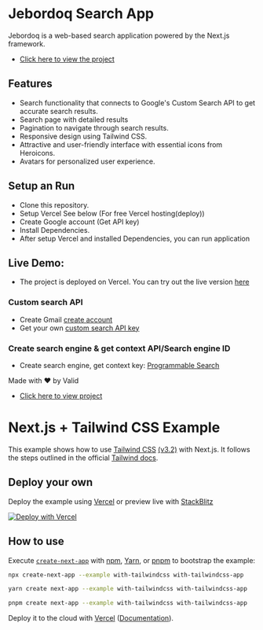 # Jebordoq Search App

Jebordoq is a web-based search application powered by the Next.js framework.

- [Click here to view the project](https://google-clone-nextjs-zeta.vercel.app/)

## Features

- Search functionality that connects to Google's Custom Search API to get accurate search results.
- Search page with detailed results
- Pagination to navigate through search results.
- Responsive design using Tailwind CSS.
- Attractive and user-friendly interface with essential icons from Heroicons.
- Avatars for personalized user experience.

## Setup an Run

- Clone this repository.
- Setup Vercel See below (For free Vercel hosting(deploy))
- Create Google account (Get API key)
- Install Dependencies.
- After setup Vercel and installed Dependencies, you can run application

## Live Demo:

- The project is deployed on Vercel. You can try out the live version [here](https://vercel.com/login)

### Custom search API

- Create Gmail [create account](https://mail.google.com/mail/u/0/)
- Get your own [custom search API key](https://developers.google.com/custom-search/v1/introduction#identify_your_application_to_google_with_api_key)

### Create search engine & get context API/Search engine ID

- Create search engine, get context key: [Programmable Search](https://cse.google.com/cse/create/new)

Made with :heart: by Valid

- [Click here to view project](https://google-clone-nextjs-zeta.vercel.app/)

# Next.js + Tailwind CSS Example

This example shows how to use [Tailwind CSS](https://tailwindcss.com/) [(v3.2)](https://tailwindcss.com/blog/tailwindcss-v3-2) with Next.js. It follows the steps outlined in the official [Tailwind docs](https://tailwindcss.com/docs/guides/nextjs).

## Deploy your own

Deploy the example using [Vercel](https://vercel.com?utm_source=github&utm_medium=readme&utm_campaign=next-example) or preview live with [StackBlitz](https://stackblitz.com/github/vercel/next.js/tree/canary/examples/with-tailwindcss)

[![Deploy with Vercel](https://vercel.com/button)](https://vercel.com/new/git/external?repository-url=https://github.com/vercel/next.js/tree/canary/examples/with-tailwindcss&project-name=with-tailwindcss&repository-name=with-tailwindcss)

## How to use

Execute [`create-next-app`](https://github.com/vercel/next.js/tree/canary/packages/create-next-app) with [npm](https://docs.npmjs.com/cli/init), [Yarn](https://yarnpkg.com/lang/en/docs/cli/create/), or [pnpm](https://pnpm.io) to bootstrap the example:

```bash
npx create-next-app --example with-tailwindcss with-tailwindcss-app
```

```bash
yarn create next-app --example with-tailwindcss with-tailwindcss-app
```

```bash
pnpm create next-app --example with-tailwindcss with-tailwindcss-app
```

Deploy it to the cloud with [Vercel](https://vercel.com/new?utm_source=github&utm_medium=readme&utm_campaign=next-example) ([Documentation](https://nextjs.org/docs/deployment)).
